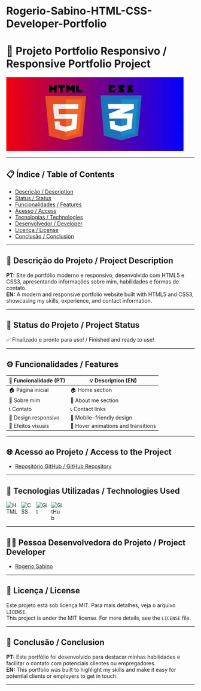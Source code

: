 # Rogerio-Sabino-HTML-CSS-Developer-Portfolio

# 🎨 Projeto Portfolio Responsivo / Responsive Portfolio Project

![Imagem de capa / Cover Image](image.png)

---

## 📋 Índice / Table of Contents

- [Descrição / Description](#descrição--description)
- [Status / Status](#status--status)
- [Funcionalidades / Features](#funcionalidades--features)
- [Acesso / Access](#acesso--access)
- [Tecnologias / Technologies](#tecnologias--technologies)
- [Desenvolvedor / Developer](#desenvolvedor--developer)
- [Licença / License](#licença--license)
- [Conclusão / Conclusion](#conclusão--conclusion)

---

## 📖 Descrição do Projeto / Project Description

**PT:** Site de portfólio moderno e responsivo, desenvolvido com HTML5 e CSS3, apresentando informações sobre mim, habilidades e formas de contato.  
**EN:** A modern and responsive portfolio website built with HTML5 and CSS3, showcasing my skills, experience, and contact information.

---

## 🚧 Status do Projeto / Project Status

✅ Finalizado e pronto para uso! / Finished and ready to use!

---

## ⚙️ Funcionalidades / Features

| 🧩 Funcionalidade (PT)       | 💡 Description (EN)                  |
|-----------------------------|--------------------------------------|
| 🏠 Página inicial            | 🏠 Home section                      |
| 🙋 Sobre mim                 | 🙋 About me section                  |
| 📞 Contato                   | 📞 Contact links                     |
| 📱 Design responsivo         | 📱 Mobile-friendly design            |
| 🎨 Efeitos visuais           | 🎨 Hover animations and transitions  |

---

## 🌐 Acesso ao Projeto / Access to the Project

- [Repositório GitHub / GitHub Repository](https://github.com/SEU-USUARIO/portfolio-responsivo)  

---

## 🧰 Tecnologias Utilizadas / Technologies Used

<p>
  <img align="left" alt="HTML" title="HTML" width="30px" style="padding-right: 10px;" src="https://cdn.jsdelivr.net/gh/devicons/devicon/icons/html5/html5-original.svg"/>
  <img align="left" alt="CSS" title="CSS" width="30px" style="padding-right: 10px;" src="https://cdn.jsdelivr.net/gh/devicons/devicon/icons/css3/css3-original.svg"/>
  <img align="left" alt="Git" title="Git" width="30px" style="padding-right: 10px;" src="https://cdn.jsdelivr.net/gh/devicons/devicon/icons/git/git-original.svg"/>
  <img align="left" alt="GitHub" title="GitHub" width="30px" style="padding-right: 10px;" src="https://cdn.jsdelivr.net/gh/devicons/devicon/icons/github/github-original.svg"/>
</p>

<br clear="all"/>

---

## 👨‍💻 Pessoa Desenvolvedora do Projeto / Project Developer

- [Rogerio Sabino](https://github.com/Rogerio5)

---

## 📜 Licença / License

Este projeto está sob licença MIT. Para mais detalhes, veja o arquivo `LICENSE`.  
This project is under the MIT license. For more details, see the `LICENSE` file.

---

## 🏁 Conclusão / Conclusion

**PT:** Este portfólio foi desenvolvido para destacar minhas habilidades e facilitar o contato com potenciais clientes ou empregadores.  
**EN:** This portfolio was built to highlight my skills and make it easy for potential clients or employers to get in touch.

---
